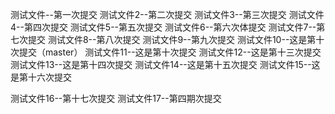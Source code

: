 测试文件--第一次提交
测试文件2--第二次提交
测试文件3--第三次提交
测试文件4--第四次提交
测试文件5--第五次提交
测试文件6--第六次体提交
测试文件7--第七次提交
测试文件8--第八次提交
测试文件9--第九次提交
测试文件10--这是第十次提交（master）
测试文件11--这是第十次提交
测试文件12--这是第十三次提交
测试文件13--这是第十四次提交
测试文件14--这是第十五次提交
测试文件15--这是第十六次提交

测试文件16--第十七次提交
测试文件17--第四期次提交